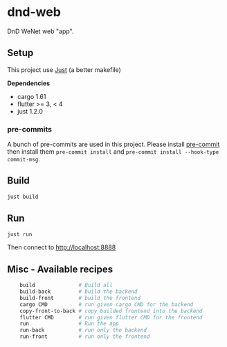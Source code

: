 # dnd-web

DnD WeNet web "app".

## Setup

This project use [Just](https://github.com/casey/just) (a better makefile)

**Dependencies**

  - cargo 1.61
  - flutter >= 3, < 4
  - just 1.2.0

### pre-commits

A bunch of pre-commits are used in this project. Please install [pre-commit](https://pre-commit.com/) then install them `pre-commit install` and `pre-commit install --hook-type commit-msg`.

## Build

```bash
just build
```

## Run

```bash
just run
```

Then connect to <http://localhost:8888>

## Misc - Available recipes

```bash
    build              # Build all
    build-back         # build the backend
    build-front        # build the frontend
    cargo CMD          # run given cargo CMD for the backend
    copy-front-to-back # copy builded frontend into the backend
    flutter CMD        # run given flutter CMD for the frontend
    run                # Run the app
    run-back           # run only the backend
    run-front          # run only the frontend
```
